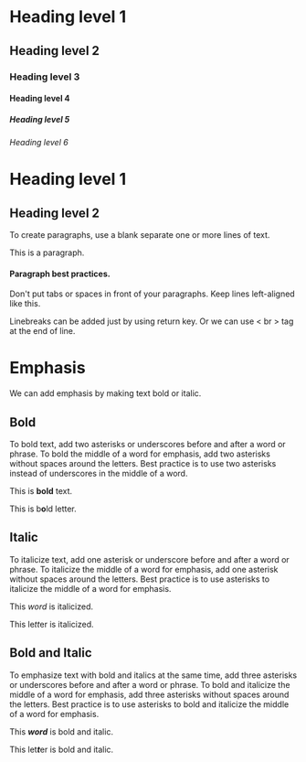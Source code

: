 <!-- It's always a best practice to set a space between # and heading -->
<!-- always try to put a blank line before and after heading -->

# Heading level 1

## Heading level 2

### Heading level 3

#### Heading level 4

##### Heading level 5

###### Heading level 6

<!-- alternative syntax for heading1 an heading2 -->
Heading level 1
===============

Heading level 2
---------------

<!-- paragraphs -->
To create paragraphs, use a blank separate one or more lines of text.

This is a paragraph.

#### Paragraph best practices.

Don't put tabs or spaces in front of your paragraphs. Keep lines left-aligned like this.

Linebreaks can be added just by using return key. Or we can use &lt; br &gt; tag at the end of line.

# Emphasis

We can add emphasis by making text bold or italic.

## Bold

To bold text, add two asterisks or underscores before and after a word or phrase. To bold the middle of a word for emphasis, add two asterisks without spaces around the letters.
Best practice is to use two asterisks instead of underscores in the middle of a word.<br>

This is **bold** text.

This is b**o**ld letter.

## Italic

To italicize text, add one asterisk or underscore before and after a word or phrase. To italicize the middle of a word for emphasis, add one asterisk without spaces around the letters. Best practice is to use asterisks to italicize the middle of a word for emphasis.

This *word* is italicized.

This le*tt*er is italicized.

## Bold and Italic

To emphasize text with bold and italics at the same time, add three asterisks or underscores before and after a word or phrase. To bold and italicize the middle of a word for emphasis, add three asterisks without spaces around the letters. Best practice is to use asterisks to bold and italicize the middle of a word for emphasis.

This ***word*** is bold and italic.

This let***t***er is bold and italic.
